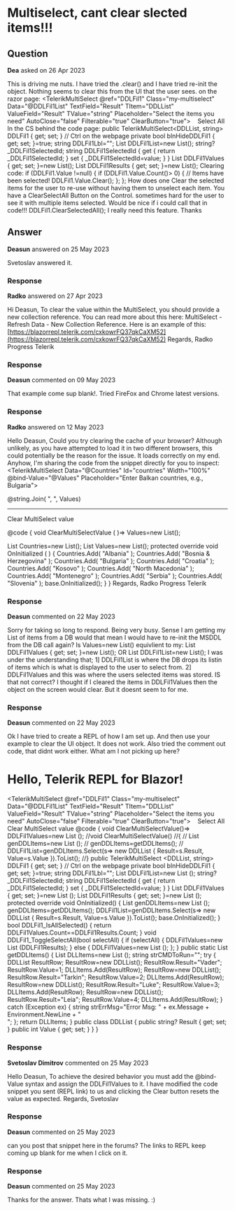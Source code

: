 # Multiselect, cant clear slected items!!!

## Question

**Dea** asked on 26 Apr 2023

This is driving me nuts. I have tried the .clear() and I have tried re-init the object. Nothing seems to clear this from the UI that the user sees. on the razor page: <TelerikMultiSelect @ref="DDLFil1" Class="my-multiselect" Data="@DDLFil1List" TextField="Result" TItem="DDLList" ValueField="Result" TValue="string" Placeholder="Select the items you need" AutoClose="false" Filterable="true" ClearButton="true"> <MultiSelectSettings> <MultiSelectPopupSettings Height="500px" /> </MultiSelectSettings> <HeaderTemplate> <label style="padding: 4px 8px;"> <TelerikCheckBox TValue="bool" Value="@DDLFil1_IsAllSelected()" ValueChanged="@( (bool v)=> DDLFil1_ToggleSelectAll(v) )"></TelerikCheckBox> &nbsp;Select All </label> </HeaderTemplate> </TelerikMultiSelect> In the CS behind the code page: public TelerikMultiSelect<DDLList, string> DDLFil1 { get; set; } // Ctrl on the webpage private bool blnHideDDLFil1 { get; set; }=true; string DDLFil1Lbl=""; List<DDLList> DDLFil1List=new List<DDLList>(); string? _DDLFil1SelectedId; string DDLFil1SelectedId { get { return _DDLFil1SelectedId; } set { _DDLFil1SelectedId=value; } } List<string> DDLFil1Values { get; set; }=new List<string>(); List<string> DDLFil1Results { get; set; }=new List<string>(); Clearing code: if (DDLFil1.Value !=null) { if (DDLFil1.Value.Count()> 0) { // Items have been selected! DDLFil1.Value.Clear(); }; }; How does one Clear the selected items for the user to re-use without having them to unselect each item. You have a ClearSelectAll Button on the Control. sometimes hard for the user to see it with multiple items selected. Would be nice if i could call that in code!!! DDLFil1.ClearSelectedAll(); I really need this feature. Thanks

## Answer

**Deasun** answered on 25 May 2023

Svetoslav answered it.

### Response

**Radko** answered on 27 Apr 2023

Hi Deasun, To clear the value within the MultiSelect, you should provide a new collection reference. You can read more about this here: MultiSelect - Refresh Data - New Collection Reference. Here is an example of this: [https://blazorrepl.telerik.com/cxkowrFQ37qkCaXM52](https://blazorrepl.telerik.com/cxkowrFQ37qkCaXM52) Regards, Radko Progress Telerik

### Response

**Deasun** commented on 09 May 2023

That example come sup blank!. Tried FireFox and Chrome latest versions.

### Response

**Radko** answered on 12 May 2023

Hello Deasun, Could you try clearing the cache of your browser? Although unlikely, as you have attempted to load it in two different browsers, this could potentially be the reason for the issue. It loads correctly on my end. Anyhow, I'm sharing the code from the snippet directly for you to inspect: <TelerikMultiSelect Data="@Countries" Id="countries" Width="100%" @bind-Value="@Values" Placeholder="Enter Balkan countries, e.g., Bulgaria">
</TelerikMultiSelect>

@string.Join( ", ", Values)

<hr/>

<TelerikButton OnClick="@ClearMultiSelectValue">Clear MultiSelect value </TelerikButton>

@code { void ClearMultiSelectValue ( )=> Values=new List<string>();

List<string> Countries=new List<string>();
List<string> Values=new List<string>(); protected override void OnInitialized ( ) {
Countries.Add( "Albania" );
Countries.Add( "Bosnia & Herzegovina" );
Countries.Add( "Bulgaria" );
Countries.Add( "Croatia" );
Countries.Add( "Kosovo" );
Countries.Add( "North Macedonia" );
Countries.Add( "Montenegro" );
Countries.Add( "Serbia" );
Countries.Add( "Slovenia" ); base.OnInitialized();
}
} Regards, Radko Progress Telerik

### Response

**Deasun** commented on 22 May 2023

Sorry for taking so long to respond. Being very busy. Sense I am getting my List of items from a DB would that mean I would have to re-init the MSDDL from the DB call again? Is Values=new List<string>() equivlient to my: List<string> DDLFil1Values { get; set; }=new List<string>(); OR List<DDLList> DDLFil1List=new List<DDLList>(); I was under the understanding that; 1] DDLFil1List is where the DB drops its listin of items which is what is displayed to the user to select from. 2] DDLFil1Values and this was where the users selected items was stored. IS that not correct? I thought if I cleared the items in DDLFil1Values then the object on the screen would clear. But it doesnt seem to for me.

### Response

**Deasun** commented on 22 May 2023

Ok I have tried to create a REPL of how I am set up. And then use your example to clear the UI object. It does not work. Also tried the comment out code, that didnt work either. What am I not picking up here? <h1> Hello, Telerik REPL for Blazor! </h1> <TelerikMultiSelect @ref="DDLFil1" Class="my-multiselect" Data="@DDLFil1List" TextField="Result" TItem="DDLList" ValueField="Result" TValue="string" Placeholder="Select the items you need" AutoClose="false" Filterable="true" ClearButton="true"> <MultiSelectSettings> <MultiSelectPopupSettings Height="500px" /> </MultiSelectSettings> <HeaderTemplate> <label style="padding: 4px 8px;"> <TelerikCheckBox TValue="bool" Value="@DDLFil1_IsAllSelected()" ValueChanged="@( (bool v)=> DDLFil1_ToggleSelectAll(v) )"></TelerikCheckBox> &nbsp;Select All </label> </HeaderTemplate> </TelerikMultiSelect> <TelerikButton OnClick="@ClearMultiSelectValue"> Clear MultiSelect value </TelerikButton> @code { void ClearMultiSelectValue()=> DDLFil1Values=new List <string> (); //void ClearMultiSelectValue() //{ // List <DDLList> genDDLItems=new List <DDLList> (); // genDDLItems=getDDLItems(); // DDLFil1List=genDDLItems.Select(s=> new DDLList { Result=s.Result, Value=s.Value }).ToList(); //} public TelerikMultiSelect <DDLList, string> DDLFil1 { get; set; } // Ctrl on the webpage private bool blnHideDDLFil1 { get; set; }=true; string DDLFil1Lbl=""; List <DDLList> DDLFil1List=new List <DDLList> (); string? _DDLFil1SelectedId; string DDLFil1SelectedId { get { return _DDLFil1SelectedId; } set { _DDLFil1SelectedId=value; } } List <string> DDLFil1Values { get; set; }=new List <string> (); List <string> DDLFil1Results { get; set; }=new List <string> (); protected override void OnInitialized() { List <DDLList> genDDLItems=new List <DDLList> (); genDDLItems=getDDLItems(); DDLFil1List=genDDLItems.Select(s=> new DDLList { Result=s.Result, Value=s.Value }).ToList(); base.OnInitialized(); } bool DDLFil1_IsAllSelected() { return DDLFil1Values.Count==DDLFil1Results.Count; } void DDLFil1_ToggleSelectAll(bool selectAll) { if (selectAll) { DDLFil1Values=new List <string> (DDLFil1Results); } else { DDLFil1Values=new List <string> (); }; } public static List <DDLList> getDDLItems() { List <DDLList> DLLItems=new List <DDLList> (); string strCMDToRun=""; try { DDLList ResultRow; ResultRow=new DDLList(); ResultRow.Result="Vader"; ResultRow.Value=1; DLLItems.Add(ResultRow); ResultRow=new DDLList(); ResultRow.Result="Tarkin"; ResultRow.Value=2; DLLItems.Add(ResultRow); ResultRow=new DDLList(); ResultRow.Result="Luke"; ResultRow.Value=3; DLLItems.Add(ResultRow); ResultRow=new DDLList(); ResultRow.Result="Leia"; ResultRow.Value=4; DLLItems.Add(ResultRow); } catch (Exception ex) { string strErrMsg="Error Msg: " + ex.Message + Environment.NewLine + " <br> "; }; return DLLItems; } public class DDLList { public string? Result { get; set; } public int Value { get; set; } } }

### Response

**Svetoslav Dimitrov** commented on 25 May 2023

Hello Deasun, To achieve the desired behavior you must add the @bind-Value syntax and assign the DDLFil1Values to it. I have modified the code snippet you sent (REPL link) to us and clicking the Clear button resets the value as expected. Regards, Svetoslav

### Response

**Deasun** commented on 25 May 2023

can you post that snippet here in the forums? The links to REPL keep coming up blank for me when I click on it.

### Response

**Deasun** commented on 25 May 2023

Thanks for the answer. Thats what I was missing. :)

